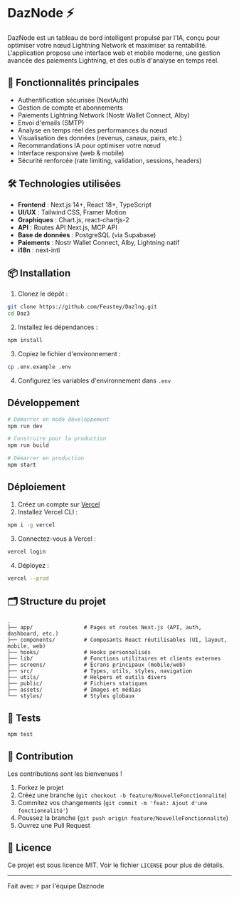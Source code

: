 # DazNode ⚡️

DazNode est un tableau de bord intelligent propulsé par l'IA, conçu pour optimiser votre nœud Lightning Network et maximiser sa rentabilité. L'application propose une interface web et mobile moderne, une gestion avancée des paiements Lightning, et des outils d'analyse en temps réel.

## 🚀 Fonctionnalités principales

- Authentification sécurisée (NextAuth)
- Gestion de compte et abonnements
- Paiements Lightning Network (Nostr Wallet Connect, Alby)
- Envoi d'emails (SMTP)
- Analyse en temps réel des performances du nœud
- Visualisation des données (revenus, canaux, pairs, etc.)
- Recommandations IA pour optimiser votre nœud
- Interface responsive (web & mobile)
- Sécurité renforcée (rate limiting, validation, sessions, headers)

## 🛠️ Technologies utilisées

- **Frontend** : Next.js 14+, React 18+, TypeScript
- **UI/UX** : Tailwind CSS, Framer Motion
- **Graphiques** : Chart.js, react-chartjs-2
- **API** : Routes API Next.js, MCP API
- **Base de données** : PostgreSQL (via Supabase)
- **Paiements** : Nostr Wallet Connect, Alby, Lightning natif
- **i18n** : next-intl

## 📦 Installation

1. Clonez le dépôt :
```bash
git clone https://github.com/Feustey/Dazlng.git
cd Daz3
```
2. Installez les dépendances :
```bash
npm install
```
3. Copiez le fichier d'environnement :
```bash
cp .env.example .env
```
4. Configurez les variables d'environnement dans `.env`

## Développement

```bash
# Démarrer en mode développement
npm run dev

# Construire pour la production
npm run build

# Démarrer en production
npm start
```

## Déploiement

1. Créez un compte sur [Vercel](https://vercel.com)
2. Installez Vercel CLI :
```bash
npm i -g vercel
```
3. Connectez-vous à Vercel :
```bash
vercel login
```
4. Déployez :
```bash
vercel --prod
```

## 🗂️ Structure du projet

```
.
├── app/                # Pages et routes Next.js (API, auth, dashboard, etc.)
├── components/         # Composants React réutilisables (UI, layout, mobile, web)
├── hooks/              # Hooks personnalisés
├── lib/                # Fonctions utilitaires et clients externes
├── screens/            # Écrans principaux (mobile/web)
├── src/                # Types, utils, styles, navigation
├── utils/              # Helpers et outils divers
├── public/             # Fichiers statiques
├── assets/             # Images et médias
└── styles/             # Styles globaux
```

## 🧪 Tests

```bash
npm test
```

## 🤝 Contribution

Les contributions sont les bienvenues !
1. Forkez le projet
2. Créez une branche (`git checkout -b feature/NouvelleFonctionnalite`)
3. Commitez vos changements (`git commit -m 'feat: Ajout d'une fonctionnalité'`)
4. Poussez la branche (`git push origin feature/NouvelleFonctionnalite`)
5. Ouvrez une Pull Request

## 📝 Licence

Ce projet est sous licence MIT. Voir le fichier `LICENSE` pour plus de détails.

---

Fait avec ⚡️ par l'équipe Daznode 